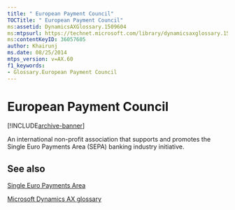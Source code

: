 ```yaml
---
title: " European Payment Council"
TOCTitle: " European Payment Council"
ms:assetid: DynamicsAXGlossary.1509604
ms:mtpsurl: https://technet.microsoft.com/library/dynamicsaxglossary.1509604(v=AX.60)
ms:contentKeyID: 36057605
author: Khairunj
ms.date: 08/25/2014
mtps_version: v=AX.60
f1_keywords:
- Glossary.European Payment Council
---
```


# European Payment Council


[!INCLUDE[archive-banner](includes/archive-banner.md)]

An international non-profit association that supports and promotes the Single Euro Payments Area (SEPA) banking industry initiative.

## See also

[Single Euro Payments Area](single-euro-payments-area.md)

[Microsoft Dynamics AX glossary](glossary/microsoft-dynamics-ax-glossary.md)

  


